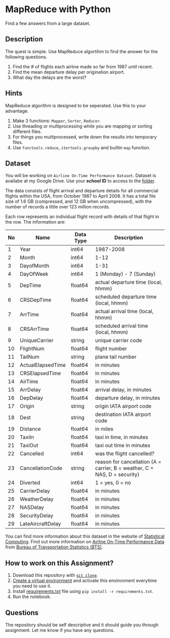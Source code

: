 # MapReduce with Python

Find a few answers from a large dataset.

## Description

The quest is simple. Use MapReduce algortihm to find the answer for the following questions.

1. Find the # of flights each airline made so far  from 1987 until recent.
2. Find the mean departure delay per origination airport.
3. What day the delays are the worst?

## Hints

MapReduce algorithm is designed to be seperated. Use this to your advantage. 

1. Make 3 functions: `Mapper`, `Sorter`, `Reducer`.
2. Use threading or multiprocessing while you are mapping or sorting different files.
3. For things you multiprocessed, write down the results into temporary files.
4. Use `functools.reduce`, `itertools.groupby` and builtin `map` function.

## Dataset

You will be working on `Airline On-Time Performance Dataset`. Dataset is availabe at my Google Drive. Use your **school ID** to access to the [folder](https://drive.google.com/drive/folders/1145wIkSlzA61CdHS4hZZFgF6ZzIbaVJM?usp=sharing). 

The data consists of flight arrival and departure details for all commercial flights within the USA, from October 1987 to April 2008. It has a total file size of 1.6 GB (compressed, and 12 GB when uncompressed), with the number of records a little over 123 million records.

Each row represents an individual flight record with details of that flight in the row. The information are:

| No  | Name              | Data Type | Description                                                               |
| --- | ----------------- | --------- | ------------------------------------------------------------------------- |
| 1   | Year              | int64     | 1987-2008                                                                 |
| 2   | Month             | int64     | 1-12                                                                      |
| 3   | DayofMonth        | int64     | 1-31                                                                      |
| 4   | DayOfWeek         | int64     | 1 (Monday) - 7 (Sunday)                                                   |
| 5   | DepTime           | float64   | actual departure time (local, hhmm)                                       |
| 6   | CRSDepTime        | float64   | scheduled departure time (local, hhmm)                                    |
| 7   | ArrTime           | float64   | actual arrival time (local, hhmm)                                         |
| 8   | CRSArrTime        | float64   | scheduled arrival time (local, hhmm)                                      |
| 9   | UniqueCarrier     | string    | unique carrier code                                                       |
| 10  | FlightNum         | float64   | flight number                                                             |
| 11  | TailNum           | string    | plane tail number                                                         |
| 12  | ActualElapsedTime | float64   | in minutes                                                                |
| 13  | CRSElapsedTime    | float64   | in minutes                                                                |
| 14  | AirTime           | float64   | in minutes                                                                |
| 15  | ArrDelay          | float64   | arrival delay, in minutes                                                 |
| 16  | DepDelay          | float64   | departure delay, in minutes                                               |
| 17  | Origin            | string    | origin IATA airport code                                                  |
| 18  | Dest              | string    | destination IATA airport code                                             |
| 19  | Distance          | float64   | in miles                                                                  |
| 20  | TaxiIn            | float64   | taxi in time, in minutes                                                  |
| 21  | TaxiOut           | float64   | taxi out time in minutes                                                  |
| 22  | Cancelled         | int64     | was the flight cancelled?                                                 |
| 23  | CancellationCode  | string    | reason for cancellation (A = carrier, B = weather, C = NAS, D = security) |
| 24  | Diverted          | int64     | 1 = yes, 0 = no                                                           |
| 25  | CarrierDelay      | float64   | in minutes                                                                |
| 26  | WeatherDelay      | float64   | in minutes                                                                |
| 27  | NASDelay          | float64   | in minutes                                                                |
| 28  | SecurityDelay     | float64   | in minutes                                                                |
| 29  | LateAircraftDelay | float64   | in minutes                                                                |

You can find more information about this dataset in the website of [Statistical Computing](http://stat-computing.org/dataexpo/2009/). Find out more information on [Airline On-Time Performance Data](https://www.transtats.bts.gov/DatabaseInfo.asp?QO_VQ=EFD&QO_anzr=Nv4yv0r%20b0-gvzr%20cr4s14zn0pr%20Qn6n) from [Bureau of Transportation Statistics (BTS)](https://www.transtats.bts.gov/).

## How to work on this Assignment?

1. Download this repository with [`git clone`](https://git-scm.com/docs/git-clone).
2. [Create a virtual environment](https://github.com/metinsenturk/class-materials/tree/main/contents/create-virtual-environment) and activate this environment everytime you need to use it.
3. Install [requirements.txt](requirements.txt) file using `pip install -r requirements.txt`.
4. Run the notebook.

## Questions

The repository should be self descriptive and it should guide you through assignment. Let me know if you have any questions.

